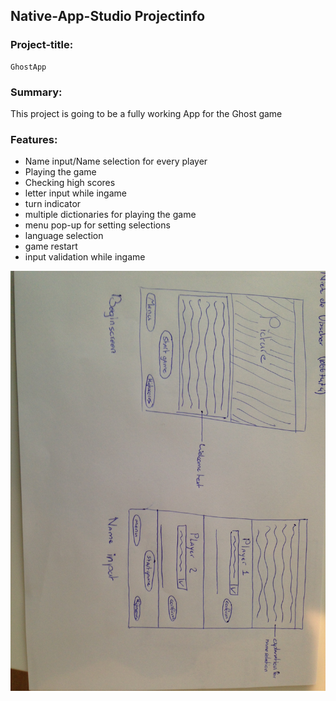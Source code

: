 ## Native-App-Studio Projectinfo
### Project-title:  
	GhostApp
	
### Summary: ###
This project is going to be a fully working App for the Ghost game

### Features: ###
* Name input/Name selection for every player
* Playing the game 
* Checking high scores
* letter input while ingame
* turn indicator
* multiple dictionaries for playing the game
* menu pop-up for setting selections
* language selection
* game restart
* input validation while ingame

![alt text](https://github.com/ndevisscher/Native-App-Studio/blob/master/Project/1.JPG "Ghost")
